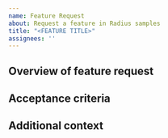 ```yaml
---
name: Feature Request
about: Request a feature in Radius samples
title: "<FEATURE TITLE>"
assignees: ''
---
```


## Overview of feature request

<!--What are you proposing Radius add/update/remove?-->

## Acceptance criteria

<!--What will need to be completed/working for this feature to be marked "Done"-->

## Additional context

<!--Add any other context about the problem here-->
